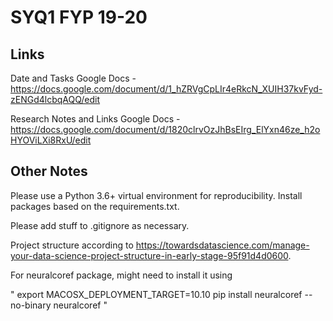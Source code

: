 # SYQ1 FYP 19-20

## Links
Date and Tasks Google Docs - https://docs.google.com/document/d/1_hZRVgCpLIr4eRkcN_XUIH37kvFyd-zENGd4lcbqAQQ/edit

Research Notes and Links Google Docs - https://docs.google.com/document/d/1820clrvOzJhBsEIrg_ElYxn46ze_h2oHYOViLXi8RxU/edit


## Other Notes

Please use a Python 3.6+ virtual environment for reproducibility. Install packages based on the requirements.txt.

Please add stuff to .gitignore as necessary.

Project structure according to https://towardsdatascience.com/manage-your-data-science-project-structure-in-early-stage-95f91d4d0600. 

For neuralcoref package, might need to install it using 

"
export MACOSX_DEPLOYMENT_TARGET=10.10
pip install neuralcoref --no-binary neuralcoref
"